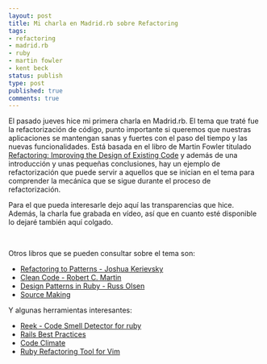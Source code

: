 ```yaml
---
layout: post
title: Mi charla en Madrid.rb sobre Refactoring
tags:
- refactoring
- madrid.rb
- ruby
- martin fowler
- kent beck
status: publish
type: post
published: true
comments: true
---
```



El pasado jueves hice mi primera charla en Madrid.rb. El tema que traté fue la refactorización de código, punto importante si queremos que nuestras aplicaciones se mantengan sanas y fuertes con el paso del tiempo y las nuevas funcionalidades. Está basada en el libro de Martin Fowler titulado [Refactoring: Improving the Design of Existing Code](http://www.amazon.com/Refactoring-Improving-Design-Existing-Code/dp/0201485672) y además de una introducción y unas pequeñas conclusiones, hay un ejemplo de refactorización que puede servir a aquellos que se inician en el tema para comprender la mecánica que se sigue durante el proceso de refactorización.

Para el que pueda interesarle dejo aquí las transparencias que hice. Además, la charla fue grabada en vídeo, así que en cuanto esté disponible lo dejaré también aquí colgado.
<br/>
<script async class="speakerdeck-embed" data-id="508a5734a820520002026ed8" data-ratio="1.3333333333333333" src="//speakerdeck.com/assets/embed.js"></script>
<br/>

Otros libros que se pueden consultar sobre el tema son:

* [Refactoring to Patterns - Joshua Kerievsky](http://www.amazon.com/Refactoring-Patterns-Joshua-Kerievsky/dp/0321213351/ref=sr_1_1?s=books&ie=UTF8&qid=1351456510&sr=1-1&keywords=Refactoring+to+Patterns+-+Joshua+Kerievsky)
* [Clean Code - Robert C. Martin](http://www.amazon.com/Clean-Code-Handbook-Software-Craftsmanship/dp/0132350882/ref=sr_1_1?s=books&ie=UTF8&qid=1351456587&sr=1-1&keywords=Clean+Code+-+Robert+C.+Martin)
* [Design Patterns in Ruby - Russ Olsen](http://www.amazon.com/Design-Patterns-Ruby-Russ-Olsen/dp/0321490452/ref=sr_1_1?s=books&ie=UTF8&qid=1351456646&sr=1-1&keywords=Design+Patterns+in+Ruby+-+Russ+Olsen)
* [Source Making](http://sourcemaking.com/refactoring)


Y algunas herramientas interesantes:

* [Reek - Code Smell Detector for ruby](https://github.com/troessner/reek)
* [Rails Best Practices](http://rails-bestpractices.com)
* [Code Climate](http://codeclimate.com)
* [Ruby Refactoring Tool for Vim](https://github.com/ecomba/vim-ruby-refactoring)
